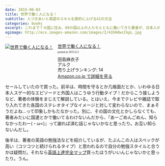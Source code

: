 ```yaml
---
date: 2015-06-03
title: 世界で働く人になる！
subtitle: 人づきあいと英語のスキルを劇的に上げる41の方法
categories: books
excerpt: これまで７カ国に住み、60カ国以上の人たちとともに働いてきた著者が、日本人がグローバルな環境で働く際に必ず役立つ41のコツを、豊富な実体験をもとに伝える。
ogimage: http://ecx.images-amazon.com/images/I/41hHdwcCkpL.jpg
---
```


<div class="azlink-box"><div class="azlink-image" style="float:left"><a href="http://www.amazon.co.jp/exec/obidos/ASIN/B00TTMK06Y/warikiru-22/" name="azlinklink" target="_blank"><img src="http://ecx.images-amazon.com/images/I/41hHdwcCkpL._SL160_.jpg" alt="世界で働く人になる！" style="border:none" /></a></div><div class="azlink-info" style="float:left;margin-left:15px;line-height:120%"><div class="azlink-name" style="margin-bottom:10px;line-height:120%"><a href="http://www.amazon.co.jp/exec/obidos/ASIN/B00TTMK06Y/warikiru-22/" name="azlinklink" target="_blank">世界で働く人になる！</a><div class="azlink-powered-date" style="font-size:7pt;margin-top:5px;font-family:verdana;line-height:120%">posted at 2015.6.3</div></div><div class="azlink-detail">田島麻衣子<br />アルク<br />売り上げランキング: 14<br /></div><div class="azlink-link" style="margin-top:5px"><a href="http://www.amazon.co.jp/exec/obidos/ASIN/B00TTMK06Y/warikiru-22/" target="_blank">Amazon.co.jp で詳細を見る</a></div></div><div class="azlink-footer" style="clear:left"></div></div>

セールしていたので買った。前半は、時間を守るとか几帳面だとか、いわゆる日本人スゲー的なエピソードと外国人はこうゆう行動タイプ！だからこう接しようなど、著者の体験をまじえて解説している。とはいえ、今までテレビや雑誌で取り入れてきた各国のステレオタイプなイメージと対して変わらないので、まぁそうだよね...って印象しかもたなかった。別に、その国の文化とかしらなくても、著者みたいに国連とかで働いてるわけないんだから、『あーごめんごめん、知らなかったわー(・ω<)』って謝れば済む話じゃないかなと思ったり。お互い知らないんだし。

後半は、著者の英語の勉強法などを紹介しているが、たぶんこの人はスペックが高い（コツコツと続けられるタイプ）と思われるので自分の勉強スタイルと合うかは疑問だ。それなら[英語上達完全マップ](http://www.amazon.co.jp/gp/product/4860641027/ref=as_li_ss_tl?ie=UTF8&camp=247&creative=7399&creativeASIN=4860641027&linkCode=as2&tag=warikiru-22)買ったほうがいいんじゃないかと思ったり。うん。

